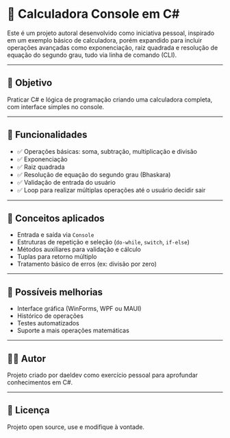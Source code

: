 # 🧮 Calculadora Console em C#

Este é um projeto autoral desenvolvido como iniciativa pessoal, inspirado em um exemplo básico de calculadora, porém expandido para incluir operações avançadas como exponenciação, raiz quadrada e resolução de equação do segundo grau, tudo via linha de comando (CLI).

---

## 🎯 Objetivo

Praticar C# e lógica de programação criando uma calculadora completa, com interface simples no console.

---

## 🧰 Funcionalidades

- ✅ Operações básicas: soma, subtração, multiplicação e divisão  
- ✅ Exponenciação  
- ✅ Raiz quadrada  
- ✅ Resolução de equação do segundo grau (Bhaskara)  
- ✅ Validação de entrada do usuário  
- ✅ Loop para realizar múltiplas operações até o usuário decidir sair  

---

## 🧠 Conceitos aplicados

- Entrada e saída via `Console`  
- Estruturas de repetição e seleção (`do-while`, `switch`, `if-else`)  
- Métodos auxiliares para validação e cálculo  
- Tuplas para retorno múltiplo  
- Tratamento básico de erros (ex: divisão por zero)  

---

## 🚀 Possíveis melhorias

- Interface gráfica (WinForms, WPF ou MAUI)  
- Histórico de operações  
- Testes automatizados  
- Suporte a mais operações matemáticas  

---

## 👨‍💻 Autor

Projeto criado por daeldev como exercício pessoal para aprofundar conhecimentos em C#.

---

## 📝 Licença

Projeto open source, use e modifique à vontade.
